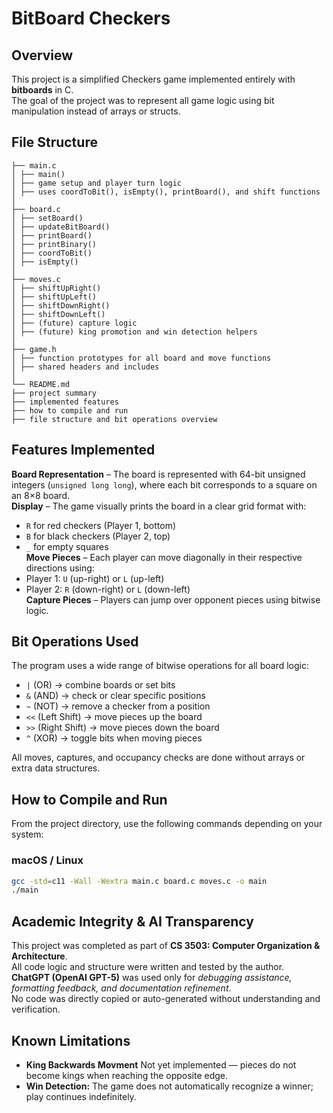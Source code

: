 # BitBoard Checkers

## Overview

This project is a simplified Checkers game implemented entirely with **bitboards** in C.  
The goal of the project was to represent all game logic using bit manipulation instead of arrays or structs.

## File Structure

```
├── main.c
│ ├── main()
│ ├── game setup and player turn logic
│ ├── uses coordToBit(), isEmpty(), printBoard(), and shift functions
│
├── board.c
│ ├── setBoard()
│ ├── updateBitBoard()
│ ├── printBoard()
│ ├── printBinary()
│ ├── coordToBit()
│ ├── isEmpty()
│
├── moves.c
│ ├── shiftUpRight()
│ ├── shiftUpLeft()
│ ├── shiftDownRight()
│ ├── shiftDownLeft()
│ ├── (future) capture logic
│ ├── (future) king promotion and win detection helpers
│
├── game.h
│ ├── function prototypes for all board and move functions
│ ├── shared headers and includes
│
└── README.md
├── project summary
├── implemented features
├── how to compile and run
├── file structure and bit operations overview
```

## Features Implemented

**Board Representation** – The board is represented with 64-bit unsigned integers (`unsigned long long`), where each bit corresponds to a square on an 8×8 board.  
**Display** – The game visually prints the board in a clear grid format with:

- `R` for red checkers (Player 1, bottom)
- `B` for black checkers (Player 2, top)
- `_` for empty squares  
  **Move Pieces** – Each player can move diagonally in their respective directions using:
- Player 1: `U` (up-right) or `L` (up-left)
- Player 2: `R` (down-right) or `L` (down-left)  
  **Capture Pieces** – Players can jump over opponent pieces using bitwise logic.

## Bit Operations Used

The program uses a wide range of bitwise operations for all board logic:

- `|` (OR) → combine boards or set bits
- `&` (AND) → check or clear specific positions
- `~` (NOT) → remove a checker from a position
- `<<` (Left Shift) → move pieces up the board
- `>>` (Right Shift) → move pieces down the board
- `^` (XOR) → toggle bits when moving pieces

All moves, captures, and occupancy checks are done without arrays or extra data structures.

## How to Compile and Run

From the project directory, use the following commands depending on your system:

### macOS / Linux

```bash
gcc -std=c11 -Wall -Wextra main.c board.c moves.c -o main
./main
```

## Academic Integrity & AI Transparency

This project was completed as part of **CS 3503: Computer Organization & Architecture**.  
All code logic and structure were written and tested by the author.  
**ChatGPT (OpenAI GPT-5)** was used only for _debugging assistance, formatting feedback, and documentation refinement_.  
No code was directly copied or auto-generated without understanding and verification.

## Known Limitations

- **King Backwards Movment** Not yet implemented — pieces do not become kings when reaching the opposite edge.
- **Win Detection:** The game does not automatically recognize a winner; play continues indefinitely.
